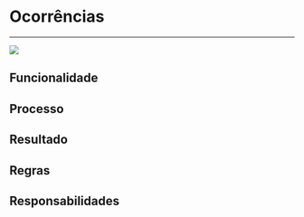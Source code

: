 # Ocorrências

---

![](http://developers.connectparts.com.br/imagens/fluxoBarragem04.png)

## Funcionalidade

## Processo

## Resultado

## Regras

## Responsabilidades